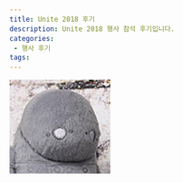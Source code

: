 ```yaml
---
title: Unite 2018 후기
description: Unite 2018 행사 참석 후기입니다.
categories:
 - 행사 후기
tags:
---
```


![사진추가 테스트](images\profile.jpg)
